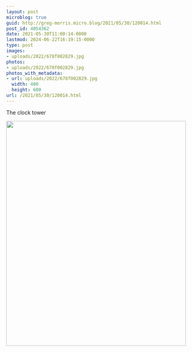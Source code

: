 ```yaml
---
layout: post
microblog: true
guid: http://greg-morris.micro.blog/2021/05/30/120014.html
post_id: 4054362
date: 2021-05-30T11:00:14-0000
lastmod: 2024-06-22T16:19:15-0000
type: post
images:
- uploads/2022/678f002829.jpg
photos:
- uploads/2022/678f002829.jpg
photos_with_metadata:
- url: uploads/2022/678f002829.jpg
  width: 480
  height: 600
url: /2021/05/30/120014.html
---
```

The clock tower

<img src="uploads/2022/678f002829.jpg" width="480" height="600" alt="">

